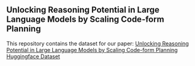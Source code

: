 ## Unlocking Reasoning Potential in Large Language Models by Scaling Code-form Planning

This repository contains the dataset for our paper: [Unlocking Reasoning Potential in Large Language Models by Scaling Code-form Planning](https://arxiv.org/pdf/2409.12452)
[Huggingface Dataset](https://huggingface.co/datasets/jiaxin-wen/CodePlan)
